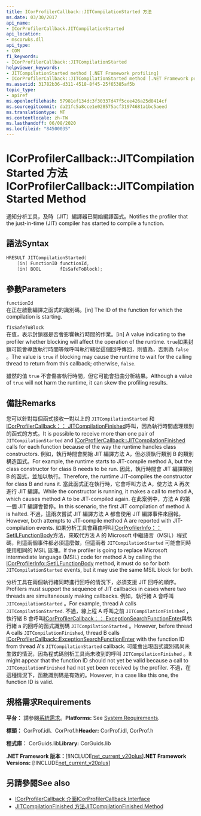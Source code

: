 ```yaml
---
title: ICorProfilerCallback::JITCompilationStarted 方法
ms.date: 03/30/2017
api_name:
- ICorProfilerCallback.JITCompilationStarted
api_location:
- mscorwks.dll
api_type:
- COM
f1_keywords:
- ICorProfilerCallback::JITCompilationStarted
helpviewer_keywords:
- JITCompilationStarted method [.NET Framework profiling]
- ICorProfilerCallback::JITCompilationStarted method [.NET Framework profiling]
ms.assetid: 31782b36-d311-4518-8f45-25f65385af5b
topic_type:
- apiref
ms.openlocfilehash: 57981ef134dc3f30337d47f5cee426a25d0414cf
ms.sourcegitcommit: da21fc5a8cce1e028575acf31974681a1bc5aeed
ms.translationtype: MT
ms.contentlocale: zh-TW
ms.lasthandoff: 06/08/2020
ms.locfileid: "84500035"
---
```

# <a name="icorprofilercallbackjitcompilationstarted-method"></a><span data-ttu-id="6439e-102">ICorProfilerCallback::JITCompilationStarted 方法</span><span class="sxs-lookup"><span data-stu-id="6439e-102">ICorProfilerCallback::JITCompilationStarted Method</span></span>
<span data-ttu-id="6439e-103">通知分析工具，及時（JIT）編譯器已開始編譯函式。</span><span class="sxs-lookup"><span data-stu-id="6439e-103">Notifies the profiler that the just-in-time (JIT) compiler has started to compile a function.</span></span>  
  
## <a name="syntax"></a><span data-ttu-id="6439e-104">語法</span><span class="sxs-lookup"><span data-stu-id="6439e-104">Syntax</span></span>  
  
```cpp  
HRESULT JITCompilationStarted(  
    [in] FunctionID functionId,  
    [in] BOOL       fIsSafeToBlock);  
```  
  
## <a name="parameters"></a><span data-ttu-id="6439e-105">參數</span><span class="sxs-lookup"><span data-stu-id="6439e-105">Parameters</span></span>  
 `functionId`  
 <span data-ttu-id="6439e-106">在正在啟動編譯之函式的識別碼。</span><span class="sxs-lookup"><span data-stu-id="6439e-106">[in] The ID of the function for which the compilation is starting.</span></span>  
  
 `fIsSafeToBlock`  
 <span data-ttu-id="6439e-107">在值，表示封鎖器是否會影響執行時間的作業。</span><span class="sxs-lookup"><span data-stu-id="6439e-107">[in] A value indicating to the profiler whether blocking will affect the operation of the runtime.</span></span> <span data-ttu-id="6439e-108">`true`如果封鎖可能會導致執行時間等候呼叫執行緒從這個回呼傳回，則值為，否則為 `false` 。</span><span class="sxs-lookup"><span data-stu-id="6439e-108">The value is `true` if blocking may cause the runtime to wait for the calling thread to return from this callback; otherwise, `false`.</span></span>  
  
 <span data-ttu-id="6439e-109">雖然的值 `true` 不會傷害執行時間，但它可能會扭曲分析結果。</span><span class="sxs-lookup"><span data-stu-id="6439e-109">Although a value of `true` will not harm the runtime, it can skew the profiling results.</span></span>  
  
## <a name="remarks"></a><span data-ttu-id="6439e-110">備註</span><span class="sxs-lookup"><span data-stu-id="6439e-110">Remarks</span></span>  
 <span data-ttu-id="6439e-111">您可以針對每個函式接收一對以上的 `JITCompilationStarted` 和[ICorProfilerCallback：： JITCompilationFinished](icorprofilercallback-jitcompilationfinished-method.md)呼叫，因為執行時間處理類別的函式的方式。</span><span class="sxs-lookup"><span data-stu-id="6439e-111">It is possible to receive more than one pair of `JITCompilationStarted` and [ICorProfilerCallback::JITCompilationFinished](icorprofilercallback-jitcompilationfinished-method.md) calls for each function because of the way the runtime handles class constructors.</span></span> <span data-ttu-id="6439e-112">例如，執行時間會開始 JIT 編譯方法 A，但必須執行類別 B 的類別構造函式。</span><span class="sxs-lookup"><span data-stu-id="6439e-112">For example, the runtime starts to JIT-compile method A, but the class constructor for class B needs to be run.</span></span> <span data-ttu-id="6439e-113">因此，執行時間會 JIT 編譯類別 B 的函式，並加以執行。</span><span class="sxs-lookup"><span data-stu-id="6439e-113">Therefore, the runtime JIT-compiles the constructor for class B and runs it.</span></span> <span data-ttu-id="6439e-114">當此函式正在執行時，它會呼叫方法 A，使方法 A 再次進行 JIT 編譯。</span><span class="sxs-lookup"><span data-stu-id="6439e-114">While the constructor is running, it makes a call to method A, which causes method A to be JIT-compiled again.</span></span> <span data-ttu-id="6439e-115">在此案例中，方法 A 的第一個 JIT 編譯會暫停。</span><span class="sxs-lookup"><span data-stu-id="6439e-115">In this scenario, the first JIT compilation of method A is halted.</span></span> <span data-ttu-id="6439e-116">不過，這兩次嘗試 JIT 編譯方法 A 都會使用 JIT 編譯事件來回報。</span><span class="sxs-lookup"><span data-stu-id="6439e-116">However, both attempts to JIT-compile method A are reported with JIT-compilation events.</span></span> <span data-ttu-id="6439e-117">如果分析工具會藉由呼叫[ICorProfilerInfo：： SetILFunctionBody](icorprofilerinfo-setilfunctionbody-method.md)方法，來取代方法 A 的 Microsoft 中繼語言（MSIL）程式碼，則這兩個事件都必須這麼做，但這兩者 `JITCompilationStarted` 可能會同時使用相同的 MSIL 區塊。</span><span class="sxs-lookup"><span data-stu-id="6439e-117">If the profiler is going to replace Microsoft intermediate language (MSIL) code for method A by calling the [ICorProfilerInfo::SetILFunctionBody](icorprofilerinfo-setilfunctionbody-method.md) method, it must do so for both `JITCompilationStarted` events, but it may use the same MSIL block for both.</span></span>  
  
 <span data-ttu-id="6439e-118">分析工具在兩個執行緒同時進行回呼的情況下，必須支援 JIT 回呼的順序。</span><span class="sxs-lookup"><span data-stu-id="6439e-118">Profilers must support the sequence of JIT callbacks in cases where two threads are simultaneously making callbacks.</span></span> <span data-ttu-id="6439e-119">例如，執行緒 A 會呼叫 `JITCompilationStarted` 。</span><span class="sxs-lookup"><span data-stu-id="6439e-119">For example, thread A calls `JITCompilationStarted`.</span></span> <span data-ttu-id="6439e-120">不過，線上程 A 呼叫之前 `JITCompilationFinished` ，執行緒 B 會呼叫[ICorProfilerCallback：： ExceptionSearchFunctionEnter](icorprofilercallback-exceptionsearchfunctionenter-method.md)與執行緒 a 的回呼的函式識別碼 `JITCompilationStarted` 。</span><span class="sxs-lookup"><span data-stu-id="6439e-120">However, before thread A calls `JITCompilationFinished`, thread B calls [ICorProfilerCallback::ExceptionSearchFunctionEnter](icorprofilercallback-exceptionsearchfunctionenter-method.md) with the function ID from thread A's `JITCompilationStarted` callback.</span></span> <span data-ttu-id="6439e-121">可能會出現函式識別碼尚未生效的情況，因為程式碼剖析工具尚未收到的呼叫 `JITCompilationFinished` 。</span><span class="sxs-lookup"><span data-stu-id="6439e-121">It might appear that the function ID should not yet be valid because a call to `JITCompilationFinished` had not yet been received by the profiler.</span></span> <span data-ttu-id="6439e-122">不過，在這種情況下，函數識別碼是有效的。</span><span class="sxs-lookup"><span data-stu-id="6439e-122">However, in a case like this one, the function ID is valid.</span></span>  
  
## <a name="requirements"></a><span data-ttu-id="6439e-123">規格需求</span><span class="sxs-lookup"><span data-stu-id="6439e-123">Requirements</span></span>  
 <span data-ttu-id="6439e-124">**平台：** 請參閱[系統需求](../../get-started/system-requirements.md)。</span><span class="sxs-lookup"><span data-stu-id="6439e-124">**Platforms:** See [System Requirements](../../get-started/system-requirements.md).</span></span>  
  
 <span data-ttu-id="6439e-125">**標頭：** CorProf.idl、CorProf.h</span><span class="sxs-lookup"><span data-stu-id="6439e-125">**Header:** CorProf.idl, CorProf.h</span></span>  
  
 <span data-ttu-id="6439e-126">**程式庫：** CorGuids.lib</span><span class="sxs-lookup"><span data-stu-id="6439e-126">**Library:** CorGuids.lib</span></span>  
  
 <span data-ttu-id="6439e-127">**.NET Framework 版本：**[!INCLUDE[net_current_v20plus](../../../../includes/net-current-v20plus-md.md)]</span><span class="sxs-lookup"><span data-stu-id="6439e-127">**.NET Framework Versions:** [!INCLUDE[net_current_v20plus](../../../../includes/net-current-v20plus-md.md)]</span></span>  
  
## <a name="see-also"></a><span data-ttu-id="6439e-128">另請參閱</span><span class="sxs-lookup"><span data-stu-id="6439e-128">See also</span></span>

- [<span data-ttu-id="6439e-129">ICorProfilerCallback 介面</span><span class="sxs-lookup"><span data-stu-id="6439e-129">ICorProfilerCallback Interface</span></span>](icorprofilercallback-interface.md)
- [<span data-ttu-id="6439e-130">JITCompilationFinished 方法</span><span class="sxs-lookup"><span data-stu-id="6439e-130">JITCompilationFinished Method</span></span>](icorprofilercallback-jitcompilationfinished-method.md)
